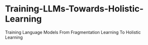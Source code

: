 # Training-LLMs-Towards-Holistic-Learning
Training Language Models From Fragmentation Learning To Holistic Learning
